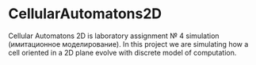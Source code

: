 # CellularAutomatons2D
Cellular Automatons 2D is laboratory assignment № 4 simulation (имитационное моделирование). In this project we are simulating how a cell oriented in a 2D plane evolve with discrete model of computation. 


